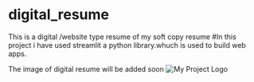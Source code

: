 # digital_resume
This is a digital /website type resume of my soft copy resume
#In this project i have used streamlit a python 
library.whuch is used to build web apps.

The image of digital resume will be added soon
![My Project Logo](https://github.com/VipulSingh2/digital_resume/blob/main/Screenshot_2024-12-07-18-55-01-12_40deb401b9ffe8e1df2f1cc5ba480b12.jpg)
